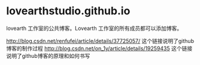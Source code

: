 # lovearthstudio.github.io
lovearth 工作室的公共博客。Lovearth 工作室的所有成员都可以添加博客。

http://blog.csdn.net/renfufei/article/details/37725057/
这个链接说明了github博客的制作过程
http://blog.csdn.net/on_1y/article/details/19259435
这个链接说明了github博客的原理和如何书写

